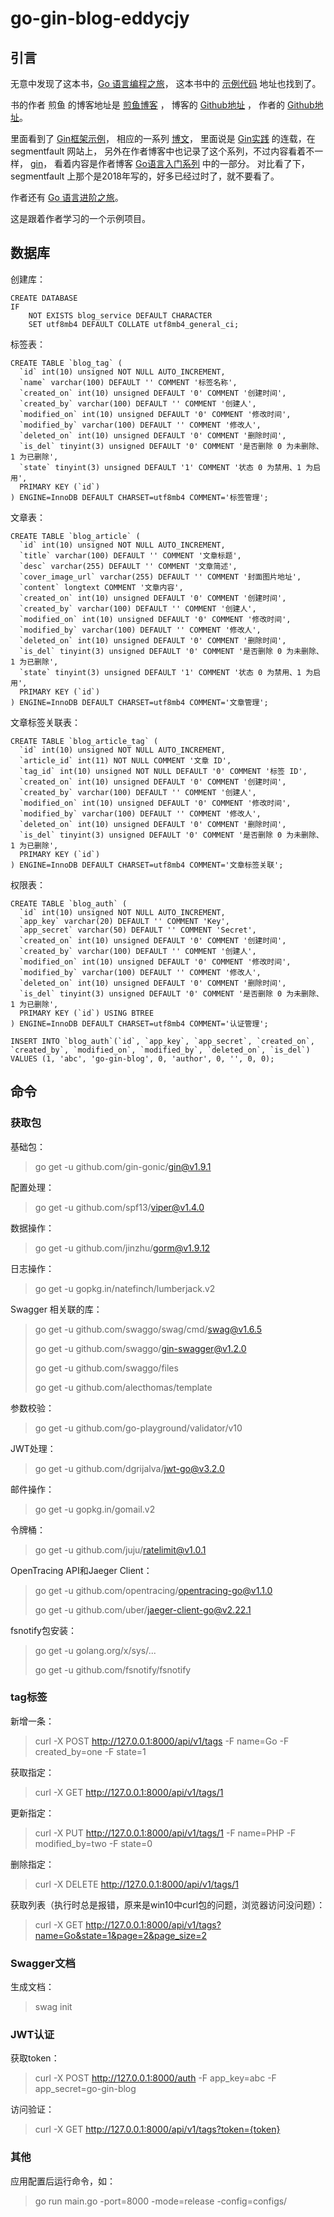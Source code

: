 # go-gin-blog-eddycjy

## 引言

无意中发现了这本书，[Go 语言编程之旅](https://golang2.eddycjy.com/)，
这本书中的 [示例代码](https://github.com/go-programming-tour-book) 地址也找到了。

书的作者 煎鱼 的博客地址是 [煎鱼博客](https://eddycjy.com/) ，
博客的 [Github地址](https://github.com/eddycjy/blog) ，
作者的 [Github地址](https://github.com/eddycjy)。

里面看到了 [Gin框架示例](https://github.com/eddycjy/go-gin-example)，
相应的一系列 [博文](https://github.com/EDDYCJY/go-gin-example/blob/master/README_ZH.md)，
里面说是 [Gin实践](https://segmentfault.com/a/1190000013297625) 的连载，在 segmentfault 网站上，
另外在作者博客中也记录了这个系列，不过内容看着不一样， [gin](https://eddycjy.com/tags/gin/)，
看着内容是作者博客 [Go语言入门系列](https://eddycjy.com/go-categories/) 中的一部分。
对比看了下，segmentfault 上那个是2018年写的，好多已经过时了，就不要看了。

作者还有 [Go 语言进阶之旅](https://golang1.eddycjy.com/)。

这是跟着作者学习的一个示例项目。

## 数据库

创建库：
```
CREATE DATABASE
IF
	NOT EXISTS blog_service DEFAULT CHARACTER 
	SET utf8mb4 DEFAULT COLLATE utf8mb4_general_ci;
```

标签表：
```
CREATE TABLE `blog_tag` (
  `id` int(10) unsigned NOT NULL AUTO_INCREMENT,
  `name` varchar(100) DEFAULT '' COMMENT '标签名称',
  `created_on` int(10) unsigned DEFAULT '0' COMMENT '创建时间',
  `created_by` varchar(100) DEFAULT '' COMMENT '创建人',
  `modified_on` int(10) unsigned DEFAULT '0' COMMENT '修改时间',
  `modified_by` varchar(100) DEFAULT '' COMMENT '修改人',
  `deleted_on` int(10) unsigned DEFAULT '0' COMMENT '删除时间',
  `is_del` tinyint(3) unsigned DEFAULT '0' COMMENT '是否删除 0 为未删除、1 为已删除',
  `state` tinyint(3) unsigned DEFAULT '1' COMMENT '状态 0 为禁用、1 为启用',
  PRIMARY KEY (`id`)
) ENGINE=InnoDB DEFAULT CHARSET=utf8mb4 COMMENT='标签管理';
```

文章表：
```
CREATE TABLE `blog_article` (
  `id` int(10) unsigned NOT NULL AUTO_INCREMENT,
  `title` varchar(100) DEFAULT '' COMMENT '文章标题',
  `desc` varchar(255) DEFAULT '' COMMENT '文章简述',
  `cover_image_url` varchar(255) DEFAULT '' COMMENT '封面图片地址',
  `content` longtext COMMENT '文章内容',
  `created_on` int(10) unsigned DEFAULT '0' COMMENT '创建时间',
  `created_by` varchar(100) DEFAULT '' COMMENT '创建人',
  `modified_on` int(10) unsigned DEFAULT '0' COMMENT '修改时间',
  `modified_by` varchar(100) DEFAULT '' COMMENT '修改人',
  `deleted_on` int(10) unsigned DEFAULT '0' COMMENT '删除时间',
  `is_del` tinyint(3) unsigned DEFAULT '0' COMMENT '是否删除 0 为未删除、1 为已删除',
  `state` tinyint(3) unsigned DEFAULT '1' COMMENT '状态 0 为禁用、1 为启用',
  PRIMARY KEY (`id`)
) ENGINE=InnoDB DEFAULT CHARSET=utf8mb4 COMMENT='文章管理';
```

文章标签关联表：
```
CREATE TABLE `blog_article_tag` (
  `id` int(10) unsigned NOT NULL AUTO_INCREMENT,
  `article_id` int(11) NOT NULL COMMENT '文章 ID',
  `tag_id` int(10) unsigned NOT NULL DEFAULT '0' COMMENT '标签 ID',
  `created_on` int(10) unsigned DEFAULT '0' COMMENT '创建时间',
  `created_by` varchar(100) DEFAULT '' COMMENT '创建人',
  `modified_on` int(10) unsigned DEFAULT '0' COMMENT '修改时间',
  `modified_by` varchar(100) DEFAULT '' COMMENT '修改人',
  `deleted_on` int(10) unsigned DEFAULT '0' COMMENT '删除时间',
  `is_del` tinyint(3) unsigned DEFAULT '0' COMMENT '是否删除 0 为未删除、1 为已删除',
  PRIMARY KEY (`id`)
) ENGINE=InnoDB DEFAULT CHARSET=utf8mb4 COMMENT='文章标签关联';
```

权限表：
```
CREATE TABLE `blog_auth` (
  `id` int(10) unsigned NOT NULL AUTO_INCREMENT,
  `app_key` varchar(20) DEFAULT '' COMMENT 'Key',
  `app_secret` varchar(50) DEFAULT '' COMMENT 'Secret',
  `created_on` int(10) unsigned DEFAULT '0' COMMENT '创建时间',
  `created_by` varchar(100) DEFAULT '' COMMENT '创建人',
  `modified_on` int(10) unsigned DEFAULT '0' COMMENT '修改时间',
  `modified_by` varchar(100) DEFAULT '' COMMENT '修改人',
  `deleted_on` int(10) unsigned DEFAULT '0' COMMENT '删除时间',
  `is_del` tinyint(3) unsigned DEFAULT '0' COMMENT '是否删除 0 为未删除、1 为已删除',
  PRIMARY KEY (`id`) USING BTREE
) ENGINE=InnoDB DEFAULT CHARSET=utf8mb4 COMMENT='认证管理';

INSERT INTO `blog_auth`(`id`, `app_key`, `app_secret`, `created_on`, `created_by`, `modified_on`, `modified_by`, `deleted_on`, `is_del`) VALUES (1, 'abc', 'go-gin-blog', 0, 'author', 0, '', 0, 0);
```

## 命令

### 获取包

基础包：
> go get -u github.com/gin-gonic/gin@v1.9.1

配置处理：
> go get -u github.com/spf13/viper@v1.4.0

数据操作：
> go get -u github.com/jinzhu/gorm@v1.9.12

日志操作：
> go get -u gopkg.in/natefinch/lumberjack.v2

Swagger 相关联的库：
> go get -u github.com/swaggo/swag/cmd/swag@v1.6.5
>
> go get -u github.com/swaggo/gin-swagger@v1.2.0 
>
> go get -u github.com/swaggo/files
>
> go get -u github.com/alecthomas/template

参数校验：
> go get -u github.com/go-playground/validator/v10

JWT处理：
> go get -u github.com/dgrijalva/jwt-go@v3.2.0

邮件操作：
> go get -u gopkg.in/gomail.v2

令牌桶：
> go get -u github.com/juju/ratelimit@v1.0.1

OpenTracing API和Jaeger Client：
> go get -u github.com/opentracing/opentracing-go@v1.1.0
> 
> go get -u github.com/uber/jaeger-client-go@v2.22.1

fsnotify包安装：
> go get -u golang.org/x/sys/...
>
> go get -u github.com/fsnotify/fsnotify

### tag标签

新增一条：
> curl -X POST http://127.0.0.1:8000/api/v1/tags -F name=Go -F created_by=one -F state=1

获取指定：
> curl -X GET http://127.0.0.1:8000/api/v1/tags/1

更新指定：
> curl -X PUT http://127.0.0.1:8000/api/v1/tags/1 -F name=PHP -F modified_by=two -F state=0

删除指定：
> curl -X DELETE  http://127.0.0.1:8000/api/v1/tags/1

获取列表（执行时总是报错，原来是win10中curl包的问题，浏览器访问没问题）：
> curl -X GET http://127.0.0.1:8000/api/v1/tags?name=Go&state=1&page=2&page_size=2

### Swagger文档

生成文档：
> swag init

### JWT认证

获取token：
> curl -X POST http://127.0.0.1:8000/auth  -F app_key=abc  -F app_secret=go-gin-blog

访问验证：
> curl -X GET http://127.0.0.1:8000/api/v1/tags?token={token}

### 其他

应用配置后运行命令，如：
> go run main.go -port=8000 -mode=release -config=configs/



